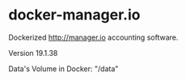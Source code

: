 # docker-manager.io

Dockerized http://manager.io accounting software.

Version 19.1.38

Data's Volume in Docker: "/data"
